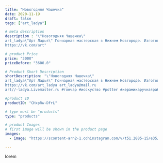```yaml
---
title: "Новогодняя Чашечка"
date: 2020-11-19
draft: false
tags: ["art_ladya"]

# meta description
description : "\"Новогодняя Чашечка\" 
art_ladya\"Арт Ладья\" Гончарная мастерская в Нижнем Новгороде. Изготовление керамики и мастер//-классы по обучению. 
https://vk.com/art"

# product Price
price: "3000"
priceBefore: "3600.0"

# Product Short Description
shortDescription: "\"Новогодняя Чашечка\" 
art_ladya\"Арт Ладья\" Гончарная мастерская в Нижнем Новгороде. Изготовление керамики и мастер//-классы по обучению. 
https://vk.com/art_ladya art_ladya@mail.ru 
art//-ladya.Livemaster.ru #гончар #исскуство #potter #керамикаручнаяработа #гончарнаямастерская #керамиканазаказ #handmade #посудаизглины #керамика #эксклюзивнаякерамика #dishes #decor #ceramicar #mug #claygoods #tankard #earthenware #ceramic #design #кружка #magic #restaurant #ceramicart #pint #clay #авторскаякерамика #чашечки #ёлка #kraft"

#product ID
productID: "CHxpRw-DfrL"

# type must be "products"
type: "products"

# product Images
# first image will be shown in the product page
images:
  - image: "https://scontent-arn2-1.cdninstagram.com/v/t51.2885-15/e35/126194873_684814805740551_1080800600914080262_n.jpg?se=7&tp=1&_nc_ht=scontent-arn2-1.cdninstagram.com&_nc_cat=103&_nc_ohc=SDNbYmkFF9sAX8s_ALJ&ccb=7-4&oh=3b84bdc7e0b5e99dbcac86e347a2f090&oe=6084C057&_nc_sid=86f79a&ig_cache_key=MjQ0NTkxNzYxMzM1NzY2MDg3NQ%3D%3D.2-ccb7-4"

---
```

lorem
